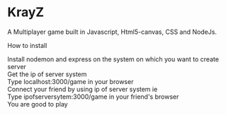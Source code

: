 # KrayZ
A Multiplayer game built in Javascript, Html5-canvas, CSS and NodeJs.

How to install

</t>  Install nodemon and express on the system on which you want to create server</br>
 </t> Get the ip of server system </br>
 </t> Type localhost:3000/game in your browser</br>
 </t> Connect your friend by using ip of server system ie</br>
</t>  Type ipofserversytem:3000/game in your friend's browser</br>
</t>  You are good to play</br>
  

